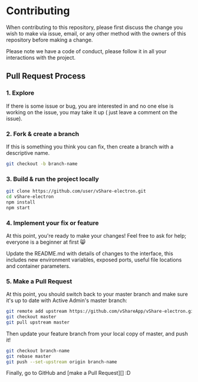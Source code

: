 # Contributing

When contributing to this repository, please first discuss the change you wish to make via issue,
email, or any other method with the owners of this repository before making a change. 

Please note we have a code of conduct, please follow it in all your interactions with the project.

## Pull Request Process

### 1. Explore

If there is some issue or bug, you are interested in and no one else is working 
on the issue, you may take it up ( just leave a comment on the issue).

### 2. Fork & create a branch

If this is something you think you can fix, then create a branch with a 
descriptive name.

```sh
git checkout -b branch-name
```

### 3. Build & run the project locally
```sh
git clone https://github.com/user/vShare-electron.git
cd vShare-electron
npm install
npm start
```

### 4. Implement your fix or feature

At this point, you're ready to make your changes! Feel free to ask for help;
everyone is a beginner at first :smile_cat:

Update the README.md with details of changes to the interface, this includes new environment 
   variables, exposed ports, useful file locations and container parameters.

### 5. Make a Pull Request

At this point, you should switch back to your master branch and make sure it's
up to date with Active Admin's master branch:

```sh
git remote add upstream https://github.com/vShareApp/vShare-electron.git
git checkout master
git pull upstream master
```

Then update your feature branch from your local copy of master, and push it!

```sh
git checkout branch-name
git rebase master
git push --set-upstream origin branch-name
```

Finally, go to GitHub and [make a Pull Request][] :D

